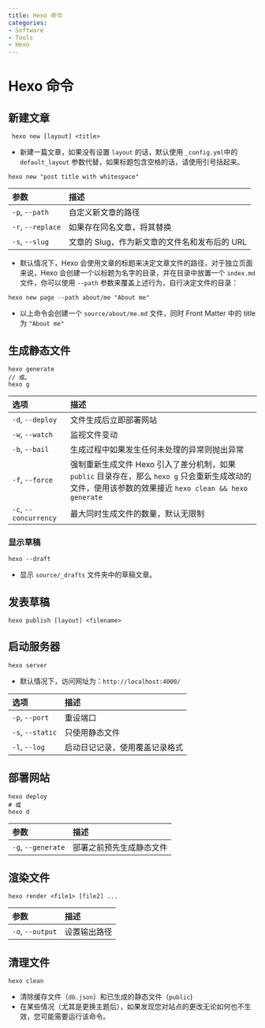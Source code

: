 ```yaml
---
title: Hexo 命令
categories:
- Software
- Tools
- Hexo
---
```

# Hexo 命令

## 新建文章

```
 hexo new [layout] <title>
```

- 新建一篇文章，如果没有设置 `layout` 的话，默认使用 `_config.yml`中的 `default_layout` 参数代替，如果标题包含空格的话，请使用引号括起来。

```
hexo new "post title with whitespace"
```

| 参数              | 描述                                         |
| :---------------- | :------------------------------------------- |
| `-p`, `--path`    | 自定义新文章的路径                           |
| `-r`, `--replace` | 如果存在同名文章，将其替换                    |
| `-s`, `--slug`    | 文章的 Slug，作为新文章的文件名和发布后的 URL |

- 默认情况下，Hexo 会使用文章的标题来决定文章文件的路径，对于独立页面来说，Hexo 会创建一个以标题为名字的目录，并在目录中放置一个 `index.md` 文件，你可以使用 `--path` 参数来覆盖上述行为，自行决定文件的目录：

```
hexo new page --path about/me "About me"
```

- 以上命令会创建一个 `source/about/me.md` 文件，同时 Front Matter 中的 title 为 `"About me"`

## 生成静态文件

```
hexo generate
// 或。
hexo g
```

| 选项                  | 描述                                                         |
| :-------------------- | :----------------------------------------------------------- |
| `-d`, `--deploy`      | 文件生成后立即部署网站                                       |
| `-w`, `--watch`       | 监视文件变动                                                 |
| `-b`, `--bail`        | 生成过程中如果发生任何未处理的异常则抛出异常                 |
| `-f`, `--force`       | 强制重新生成文件 Hexo 引入了差分机制，如果 `public` 目录存在，那么 `hexo g` 只会重新生成改动的文件，使用该参数的效果接近 `hexo clean && hexo generate` |
| `-c`, `--concurrency` | 最大同时生成文件的数量，默认无限制                            |

### 显示草稿

```
hexo --draft
```

- 显示 `source/_drafts` 文件夹中的草稿文章。

## 发表草稿

```
hexo publish [layout] <filename>
```

## 启动服务器

```
hexo server
```

- 默认情况下，访问网址为：`http://localhost:4000/`

| 选项             | 描述                          |
| :--------------- | :---------------------------- |
| `-p`, `--port`   | 重设端口                      |
| `-s`, `--static` | 只使用静态文件                |
| `-l`, `--log`    | 启动日记记录，使用覆盖记录格式 |

## 部署网站

```
hexo deploy
# 或
hexo d
```

| 参数               | 描述                     |
| :----------------- | :----------------------- |
| `-g`, `--generate` | 部署之前预先生成静态文件 |

## 渲染文件

```
hexo render <file1> [file2] ...
```

| 参数             | 描述         |
| :--------------- | :----------- |
| `-o`, `--output` | 设置输出路径 |

## 清理文件

```
hexo clean
```

- 清除缓存文件（`db.json`）和已生成的静态文件（`public`)
- 在某些情况（尤其是更换主题后），如果发现您对站点的更改无论如何也不生效，您可能需要运行该命令。
